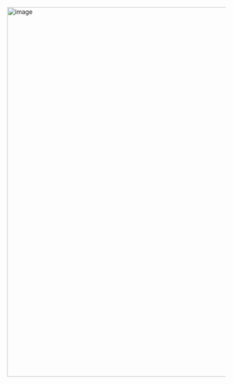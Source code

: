 <img width="867" height="850" alt="image" src="https://github.com/user-attachments/assets/d9279398-9d61-4e90-a46f-ac4f52667774" />
